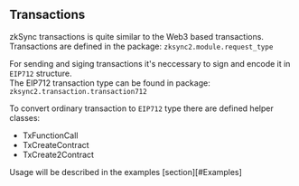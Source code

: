 ## Transactions

zkSync transactions is quite similar to the Web3 based transactions.<br>
Transactions are defined in the package: `zksync2.module.request_type`<br>

For sending and siging transactions it's neccessary to sign and encode it in `EIP712` structure.<br>
The EIP712 transaction type can be found in package: `zksync2.transaction.transaction712`

To convert ordinary transaction to `EIP712` type there are defined helper classes:

* TxFunctionCall
* TxCreateContract
* TxCreate2Contract

Usage will be described in the examples [section][#Examples]